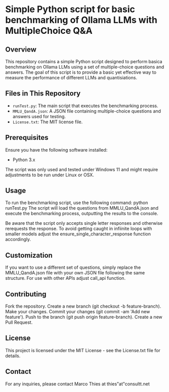 # Simple Python script for basic benchmarking of Ollama LLMs with MultipleChoice Q&A

## Overview

This repository contains a simple Python script designed to perform basica benchmarking on Ollama LLMs using a set of multiple-choice questions and answers. The goal of this script is to provide a basic yet effective way to measure the performance of different LLMs and quantisiations.

## Files in This Repository

- `runTest.py`: The main script that executes the benchmarking process.
- `MMLU_QandA.json`: A JSON file containing multiple-choice questions and answers used for testing.
- `License.txt`: The MIT license file.

## Prerequisites

Ensure you have the following software installed:
- Python 3.x

The script was only used and tested under Windows 11 and might require adjustments to be run under Linux or OSX.

## Usage

To run the benchmarking script, use the following command:
python runTest.py
The script will load the questions from MMLU_QandA.json and execute the benchmarking process, outputting the results to the console.

Be aware that the script only accepts single letter responses and otherwise rerequests the response. 
To avoid getting caught in infiinite loops with smaller models adjust the ensure_single_character_response function accordingly. 

## Customization
If you want to use a different set of questions, simply replace the MMLU_QandA.json file with your own JSON file following the same structure.
For use with other APIs adjust call_api function.

## Contributing
Fork the repository.
Create a new branch (git checkout -b feature-branch).
Make your changes.
Commit your changes (git commit -am 'Add new feature').
Push to the branch (git push origin feature-branch).
Create a new Pull Request.

## License
This project is licensed under the MIT License - see the License.txt file for details.

## Contact
For any inquiries, please contact Marco Thies at thies"at"consultt.net